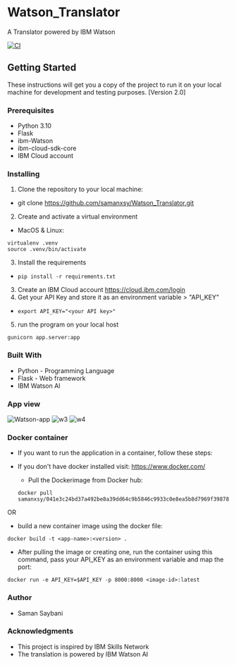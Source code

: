 # Watson_Translator
A Translator powered by IBM Watson

[![CI](https://github.com/samanxsy/Watson_Translator/actions/workflows/CI.yaml/badge.svg)](https://github.com/samanxsy/Watson_Translator/actions/workflows/CI.yaml)


## Getting Started
These instructions will get you a copy of the project to run it on your local machine for development and testing purposes. [Version 2.0]

### Prerequisites

- Python 3.10
- Flask
- ibm-Watson
- ibm-cloud-sdk-core
- IBM Cloud account

### Installing 

1. Clone the repository to your local machine:
  - git clone https://github.com/samanxsy/Watson_Translator.git
2. Create and activate a virtual environment 
  - MacOS & Linux:
```
virtualenv .venv
source .venv/bin/activate
```
3. Install the requirements
- ```
  pip install -r requirements.txt
  ```
3. Create an IBM Cloud account <https://cloud.ibm.com/login>
4. Get your API Key and store it as an environment variable > "API_KEY"
- 
  ```
  export API_KEY="<your API key>"
  ```
5. run the program on your local host
```
gunicorn app.server:app
```

### Built With

- Python - Programming Language
- Flask - Web framework
- IBM Watson AI

### App view
![Watson-app](https://user-images.githubusercontent.com/118216325/221532711-7e42e211-e5d8-4373-9997-7f65c4750fc5.png)
![w3](https://user-images.githubusercontent.com/118216325/221532776-5aed298b-fac7-4c02-9d44-116d8757b8b3.png)
![w4](https://user-images.githubusercontent.com/118216325/221532802-0a60a951-2186-4b49-ba5e-a1e945adbbd6.png)

### Docker container
- If you want to run the application in a container, follow these steps: 
- If you don't have docker installed visit: <https://www.docker.com/>

  - Pull the Dockerimage from Docker hub: 
  ```
  docker pull samanxsy/041e3c24bd37a492be8a39dd64c9b5846c9933c0e8ea5b8d7969f398780b36a5:latest
  ```
OR
  - build a new container image using the docker file:
  ```
  docker build -t <app-name>:<version> .
  ```
  - After pulling the image or creating one, run the container using this command, pass your API_KEY as an environment variable and map the port: 
  ```
  docker run -e API_KEY=$API_KEY -p 8000:8000 <image-id>:latest
  ```
### Author

 - Saman Saybani
 
### Acknowledgments

 - This project is inspired by IBM Skills Network
 - The translation is powered by IBM Watson AI
